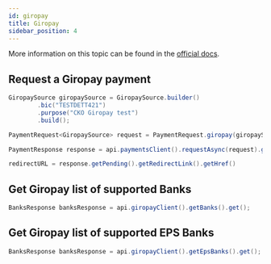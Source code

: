 ```yaml
---
id: giropay
title: Giropay
sidebar_position: 4
---
```


More information on this topic can be found in the [official docs](https://docs.checkout.com/payments/payment-methods/bank-transfers/giropay).

## Request a Giropay payment

```java
GiropaySource giropaySource = GiropaySource.builder()
        .bic("TESTDETT421")
        .purpose("CKO Giropay test")
        .build();

PaymentRequest<GiropaySource> request = PaymentRequest.giropay(giropaySource, com.checkout.common.beta.Currency.EUR, 1000L);

PaymentResponse response = api.paymentsClient().requestAsync(request).get();

redirectURL = response.getPending().getRedirectLink().getHref()
```
## Get Giropay list of supported Banks

```java
BanksResponse banksResponse = api.giropayClient().getBanks().get();
```

## Get Giropay list of supported EPS Banks

```java
BanksResponse banksResponse = api.giropayClient().getEpsBanks().get();
```

